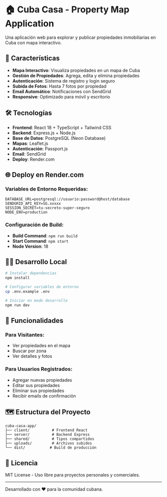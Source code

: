 # 🏠 Cuba Casa - Property Map Application

Una aplicación web para explorar y publicar propiedades inmobiliarias en Cuba con mapa interactivo.

## 🚀 Características

- **Mapa Interactivo**: Visualiza propiedades en un mapa de Cuba
- **Gestión de Propiedades**: Agrega, edita y elimina propiedades
- **Autenticación**: Sistema de registro y login seguro
- **Subida de Fotos**: Hasta 7 fotos por propiedad
- **Email Automático**: Notificaciones con SendGrid
- **Responsive**: Optimizado para móvil y escritorio

## 🛠️ Tecnologías

- **Frontend**: React 18 + TypeScript + Tailwind CSS
- **Backend**: Express.js + Node.js
- **Base de Datos**: PostgreSQL (Neon Database)
- **Mapas**: Leaflet.js
- **Autenticación**: Passport.js
- **Email**: SendGrid
- **Deploy**: Render.com

## 🌐 Deploy en Render.com

### Variables de Entorno Requeridas:
```
DATABASE_URL=postgresql://usuario:password@host/database
SENDGRID_API_KEY=SG.xxxxx
SESSION_SECRET=tu-secreto-super-seguro
NODE_ENV=production
```

### Configuración de Build:
- **Build Command**: `npm run build`
- **Start Command**: `npm start`
- **Node Version**: 18

## 🏃‍♂️ Desarrollo Local

```bash
# Instalar dependencias
npm install

# Configurar variables de entorno
cp .env.example .env

# Iniciar en modo desarrollo
npm run dev
```

## 📱 Funcionalidades

### Para Visitantes:
- Ver propiedades en el mapa
- Buscar por zona
- Ver detalles y fotos

### Para Usuarios Registrados:
- Agregar nuevas propiedades
- Editar sus propiedades
- Eliminar sus propiedades
- Recibir emails de confirmación

## 🗺️ Estructura del Proyecto

```
cuba-casa-app/
├── client/          # Frontend React
├── server/          # Backend Express
├── shared/          # Tipos compartidos
├── uploads/         # Archivos subidos
└── dist/           # Build de producción
```

## 📄 Licencia

MIT License - Uso libre para proyectos personales y comerciales.

---

Desarrollado con ❤️ para la comunidad cubana.